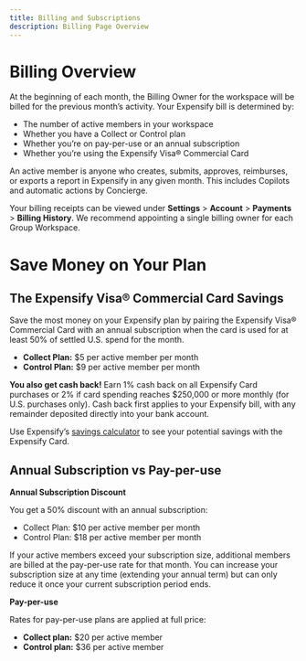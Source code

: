 ```yaml
---
title: Billing and Subscriptions
description: Billing Page Overview
---
```


# Billing Overview

At the beginning of each month, the Billing Owner for the workspace will be billed for the previous month’s activity. 
Your Expensify bill is determined by: 
- The number of active members in your workspace
- Whether you have a Collect or Control plan
- Whether you’re on pay-per-use or an annual subscription
- Whether you’re using the Expensify Visa® Commercial Card

An active member is anyone who creates, submits, approves, reimburses, or exports a report in Expensify in any given month. This includes Copilots and automatic actions by Concierge.

Your billing receipts can be viewed under **Settings** > **Account** > **Payments** > **Billing History**. We recommend appointing a single billing owner for each Group Workspace.

# Save Money on Your Plan

## The Expensify Visa® Commercial Card Savings

Save the most money on your Expensify plan by pairing the Expensify Visa® Commercial Card with an annual subscription when the card is used for at least 50% of settled U.S. spend for the month.

- **Collect Plan:** $5 per active member per month 
- **Control Plan:** $9 per active member per month

**You also get cash back!** Earn 1% cash back on all Expensify Card purchases or 2% if card spending reaches $250,000 or more monthly (for U.S. purchases only). Cash back first applies to your Expensify bill, with any remainder deposited directly into your bank account.

Use Expensify’s [savings calculator](https://use.expensify.com/resource-center/tools/savings-calculator) to see your potential savings with the Expensify Card. 

## Annual Subscription vs Pay-per-use

**Annual Subscription Discount**

You get a 50% discount with an annual subscription:

- Collect Plan: $10 per active member per month 
- Control Plan: $18 per active member per month
  
If your active members exceed your subscription size, additional members are billed at the pay-per-use rate for that month. You can increase your subscription size at any time (extending your annual term) but can only reduce it once your current subscription period ends.

**Pay-per-use**

Rates for pay-per-use plans are applied at full price:
- **Collect plan:** $20 per active member
- **Control plan:** $36 per active member
